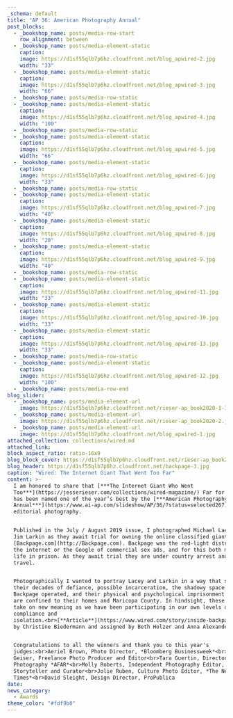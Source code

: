 ```yaml
---
_schema: default
title: "AP 36: American Photography Annual"
post_blocks:
  - _bookshop_name: posts/media-row-start
    row_alignment: between
  - _bookshop_name: posts/media-element-static
    caption:
    image: https://d1sf55qlb7p6hz.cloudfront.net/blog_apwired-2.jpg
    width: "33"
  - _bookshop_name: posts/media-element-static
    caption:
    image: https://d1sf55qlb7p6hz.cloudfront.net/blog_apwired-3.jpg
    width: "66"
  - _bookshop_name: posts/media-row-static
  - _bookshop_name: posts/media-element-static
    caption:
    image: https://d1sf55qlb7p6hz.cloudfront.net/blog_apwired-4.jpg
    width: "100"
  - _bookshop_name: posts/media-row-static
  - _bookshop_name: posts/media-element-static
    caption:
    image: https://d1sf55qlb7p6hz.cloudfront.net/blog_apwired-5.jpg
    width: "66"
  - _bookshop_name: posts/media-element-static
    caption:
    image: https://d1sf55qlb7p6hz.cloudfront.net/blog_apwired-6.jpg
    width: "33"
  - _bookshop_name: posts/media-row-static
  - _bookshop_name: posts/media-element-static
    caption:
    image: https://d1sf55qlb7p6hz.cloudfront.net/blog_apwired-7.jpg
    width: "40"
  - _bookshop_name: posts/media-element-static
    caption:
    image: https://d1sf55qlb7p6hz.cloudfront.net/blog_apwired-8.jpg
    width: "20"
  - _bookshop_name: posts/media-element-static
    caption:
    image: https://d1sf55qlb7p6hz.cloudfront.net/blog_apwired-9.jpg
    width: "40"
  - _bookshop_name: posts/media-row-static
  - _bookshop_name: posts/media-element-static
    caption:
    image: https://d1sf55qlb7p6hz.cloudfront.net/blog_apwired-11.jpg
    width: "33"
  - _bookshop_name: posts/media-element-static
    caption:
    image: https://d1sf55qlb7p6hz.cloudfront.net/blog_apwired-10.jpg
    width: "33"
  - _bookshop_name: posts/media-element-static
    caption:
    image: https://d1sf55qlb7p6hz.cloudfront.net/blog_apwired-13.jpg
    width: "33"
  - _bookshop_name: posts/media-row-static
  - _bookshop_name: posts/media-element-static
    caption:
    image: https://d1sf55qlb7p6hz.cloudfront.net/blog_apwired-12.jpg
    width: "100"
  - _bookshop_name: posts/media-row-end
blog_slider:
  - _bookshop_name: posts/media-element-url
    image: https://d1sf55qlb7p6hz.cloudfront.net/rieser-ap_book2020-1-3.jpg
  - _bookshop_name: posts/media-element-url
    image: https://d1sf55qlb7p6hz.cloudfront.net/rieser-ap_book2020-2.jpg
  - _bookshop_name: posts/media-element-url
    image: https://d1sf55qlb7p6hz.cloudfront.net/blog_apwired-1.jpg
attached_collection: collections/wired.md
attached_link:
block_aspect_ratio: ratio-16x9
blog_block_cover: https://d1sf55qlb7p6hz.cloudfront.net/rieser-ap_book2020-1.jpg
blog_header: https://d1sf55qlb7p6hz.cloudfront.net/backpage-3.jpg
caption: "Wired: The Internet Giant That Went Too Far"
content: >-
  I am honored to share that [***The Internet Giant Who Went
  Too***](https://jesserieser.com/collections/wired-magazine/) Far for *Wired*
  has been named one of the year’s best by the [***American Photography 36
  Annual***](https://www.ai-ap.com/slideshow/AP/36/?status=selected267) for
  editorial photography.


  Published in the July / August 2019 issue, I photographed Michael Lacey and
  Jim Larkin as they await trial for owning the online classified giant
  [Backpage.com](http://Backpage.com). Backpage was the red-light district of
  the internet or the Google of commercial sex ads, and for this both men face
  life in prison. As they await trial they are under country arrest and cannot
  travel.


  Photographically I wanted to portray Lacey and Larkin in a way that spoke to
  their decades of defiance, possible incarceration, the shadowy space in which
  Backpage operated, and their physical and psychological imprisonment as they
  are confined to their homes and Maricopa County. In hindsight, these works
  take on new meaning as we have been participating in our own levels of
  compliance and
  isolation.<br>[**Article**](https://www.wired.com/story/inside-backpage-vicious-battle-feds/)
  by Christine Biedermann and assigned by Beth Holzer and Anna Alexander.


  Congratulations to all the winners and thank you to this year's
  judges:<br>Aeriel Brown, Photo Director, *Bloomberg Businessweek*<br>Laura
  Geiser, Freelance Photo Producer and Editor<br>Tara Guertin, Director of
  Photography *AFAR*<br>Molly Roberts, Independent Photography Editor, Visual
  Storyteller and Curator<br>Jolie Ruben, Culture Photo Editor, *The New York
  Times*<br>David Sleight, Design Director, ProPublica
date:
news_category:
  - Awards
theme_color: "#fdf9b0"
---
```


